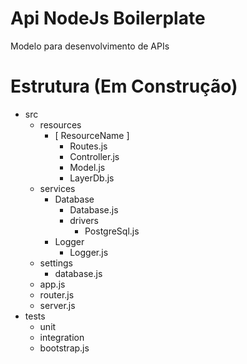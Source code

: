 # Api NodeJs Boilerplate
Modelo para desenvolvimento de APIs

# Estrutura (Em Construção)
  * src
    * resources
      * [ ResourceName ]
        * Routes.js
        * Controller.js
        * Model.js
        * LayerDb.js
    * services
      * Database
        * Database.js
        * drivers
          * PostgreSql.js
      * Logger
        * Logger.js
    * settings
      * database.js
    * app.js
    * router.js
    * server.js
  * tests
    * unit
    * integration
    * bootstrap.js
    
 
